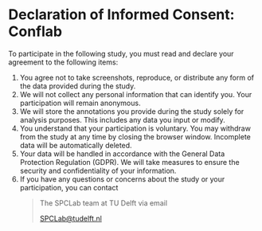 # Declaration of Informed Consent: Conflab

To participate in the following study, you must read and declare your agreement to the following items:

1. You agree not to take screenshots, reproduce, or distribute any form of the data provided during the study.
2. We will not collect any personal information that can identify you. Your participation will remain anonymous.
3. We will store the annotations you provide during the study solely for analysis purposes. This includes any data you input or modify.
4. You understand that your participation is voluntary.
   You may withdraw from the study at any time by closing the browser window.
   Incomplete data will be automatically deleted.
5. Your data will be handled in accordance with the General Data Protection Regulation (GDPR). We will take measures to ensure the security and confidentiality of your information.
6. If you have any questions or concerns about the study or your participation, you can contact
   > The SPCLab team at TU Delft via email
   >
   > <SPCLab@tudelft.nl>
